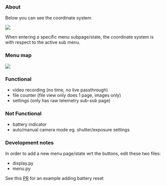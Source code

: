 ### About

Below you can see the coordinate system

<img src="./menu-coordinate-system.png"/>

When entering a specific menu subpage/state, the coordinate system is with respect to the active sub menu.

### Menu map

<img src="./menu-map.png"/>

### Functional

- video recording (no time, no live passthrough)
- file counter (file view only does 1 page, images only)
- settings (only has raw telemetry sub-sub page)

### Not Functional

- battery indicator
- auto/manual camera mode eg. shutter/exposure settings

### Development notes

In order to add a new menu page/state wrt the buttons, edit these two files:

- display.py
- menu.py

See this [PR](https://github.com/jdc-cunningham/modular-pi-cam/pull/13/files) for an example adding battery reset
